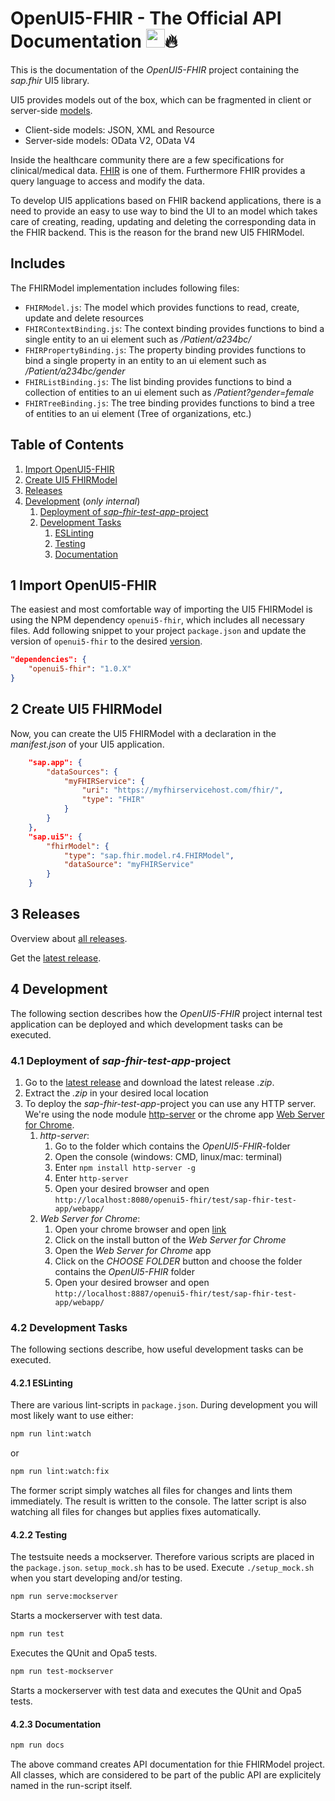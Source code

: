 # OpenUI5-FHIR - The Official API Documentation <a href="https://openui5.org/"><img height="30px" src="https://openui5.hana.ondemand.com/resources/sap/ui/documentation/sdk/images/logo_ui5.png"></a>🔥

This is the documentation of the *OpenUI5-FHIR* project containing the *sap.fhir* UI5 library.

UI5 provides models out of the box, which can be fragmented in client or server-side [models](https://openui5.hana.ondemand.com/#/topic/e1b625940c104b558e52f47afe5ddb4f).
- Client-side models: JSON, XML and Resource
- Server-side models: OData V2, OData V4

Inside the healthcare community there are a few specifications for clinical/medical data. [FHIR](https://www.hl7.org/fhir/) is one of them. Furthermore FHIR provides a query language to access and modify the data.

To develop UI5 applications based on FHIR backend applications, there is a need to provide an easy to use way to bind the UI to an model which takes care of creating, reading, updating and deleting the corresponding data in the FHIR backend. This is the reason for the brand new UI5 FHIRModel.

## Includes
The FHIRModel implementation includes following files:
- `FHIRModel.js`: The model which provides functions to read, create, update and delete resources
- `FHIRContextBinding.js`: The context binding provides functions to bind a single entity to an ui element such as */Patient/a234bc/*
- `FHIRPropertyBinding.js`: The property binding provides functions to bind a single property in an entity to an ui element such as */Patient/a234bc/gender*
- `FHIRListBinding.js`: The list binding provides functions to bind a collection of entities to an ui element such as */Patient?gender=female*
- `FHIRTreeBinding.js`: The tree binding provides functions to bind a tree of entities to an ui element (Tree of organizations, etc.)

## Table of Contents

1. [Import OpenUI5-FHIR](#1-Importing-OpenUI5-FHIR)
2. [Create UI5 FHIRModel](#2-Create-UI5-FHIRModel)
3. [Releases](#3-Releases)
4. [Development](#4-Development) \(*only internal*\)
    1. [Deployment of *sap-fhir-test-app*-project](#4.1-Deployment-of-sap-fhir-test-app-project)
	2. [Development Tasks](#4.2-Development-Tasks)
		1. [ESLinting](#4.2.1-ESLinting)
		2. [Testing](#4.2.2-Testing)
		3. [Documentation](#4.2.3-Documentation)

<a name="1-Import-OpenUI5-FHIR"></a>

## 1 Import OpenUI5-FHIR

The easiest and most comfortable way of importing the UI5 FHIRModel is using the NPM dependency `openui5-fhir`, which includes all necessary files. Add following snippet to your project `package.json` and update the version of `openui5-fhir` to the desired [version](https://github.com/SAP/openui5-fhir/releases).
```json
"dependencies": {
	"openui5-fhir": "1.0.X"
}
```

<a name="2-Create-UI5-FHIRModel"></a>

## 2 Create UI5 FHIRModel
Now, you can create the UI5 FHIRModel with a declaration in the *manifest.json* of your UI5 application.
```json
	"sap.app": {
		"dataSources": {
			"myFHIRService": {
				"uri": "https://myfhirservicehost.com/fhir/",
				"type": "FHIR"
			}
		}
	},
	"sap.ui5": {
		"fhirModel": {
			"type": "sap.fhir.model.r4.FHIRModel",
			"dataSource": "myFHIRService"
		}
	}
```

<a name="3-Releases"></a>

## 3 Releases
Overview about [all releases](https://github.com/SAP/openui5-fhir/releases).

Get the [latest release](https://github.com/SAP/openui5-fhir/releases/latest).

<a name="4-Development"></a>

## 4 Development
The following section describes how the *OpenUI5-FHIR* project internal test application can be deployed and which development tasks can be executed.

<a name="4.1-Deployment-of-sap-fhir-test-app-project"></a>

### 4.1 Deployment of *sap-fhir-test-app*-project
1. Go to the [latest release](https://github.com/SAP/openui5-fhir/releases/latest) and download the latest release *.zip*.
2. Extract the *.zip* in your desired local location
3. To deploy the *sap-fhir-test-app*-project you can use any HTTP server. We're using the node module [http-server](https://www.npmjs.com/package/http-server) or the chrome app [Web Server for Chrome](https://chrome.google.com/webstore/detail/web-server-for-chrome/ofhbbkphhbklhfoeikjpcbhemlocgigb).
	1. *http-server*:
		1. Go to the folder which contains the *OpenUI5-FHIR*-folder
		2. Open the console (windows: CMD, linux/mac: terminal)
		3. Enter `npm install http-server -g`
		4. Enter `http-server`
		5. Open your desired browser and open `http://localhost:8080/openui5-fhir/test/sap-fhir-test-app/webapp/`
	2. *Web Server for Chrome*:
		1. Open your chrome browser and open [link](https://chrome.google.com/webstore/detail/web-server-for-chrome/ofhbbkphhbklhfoeikjpcbhemlocgigb)
		2. Click on the install button of the *Web Server for Chrome*
		3. Open the *Web Server for Chrome* app
		4. Click on the *CHOOSE FOLDER* button and choose the folder contains the *OpenUI5-FHIR* folder
		5. Open your desired browser and open `http://localhost:8887/openui5-fhir/test/sap-fhir-test-app/webapp/`

<a name="4.2-Development-Tasks"></a>

### 4.2 Development Tasks
The following sections describe, how useful development tasks can be executed.

<a name="4.2.1-ESLinting"></a>

#### 4.2.1 ESLinting
There are various lint-scripts in `package.json`. During development you will most likely want to use either:

```bash
npm run lint:watch
```

or

```bash
npm run lint:watch:fix
```

The former script simply watches all files for changes and lints them immediately. The result is written to the console. The latter script is also watching all files for changes but applies fixes automatically.

<a name="4.2.2-Testing"></a>

#### 4.2.2 Testing

The testsuite needs a mockserver. Therefore various scripts are placed in the  `package.json`. `setup_mock.sh` has to be used. Execute `./setup_mock.sh` when you start developing and/or testing.

```bash
npm run serve:mockserver
```

Starts a mockerserver with test data.

```bash
npm run test
```

Executes the QUnit and Opa5 tests.

```bash
npm run test-mockserver
```

Starts a mockerserver with test data and executes the QUnit and Opa5 tests.


<a name="4.2.3-Documentation"></a>

#### 4.2.3 Documentation

```bash
npm run docs
```

The above command creates API documentation for thie FHIRModel project. All classes, which are considered to be part of the public API are explicitely named in the run-script itself.